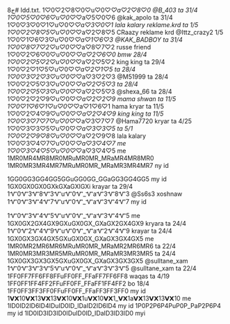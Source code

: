 ج8# Idd.txt.
1♡0♡2♡8♡0♡u♡0♡_♡a♡2♡8♡0   @B_403 ta 31/4
1♡0♡5♡0♡6♡u♡0♡_♡a♡5♡0♡6  @kak_apolo ta 31/4
1♡0♡3♡0♡1♡u♡0♡_♡a♡3♡0♡1  lala kalary reklame.krd ta 1/5
1♡0♡2♡8♡5♡u♡0♡_♡a♡2♡8♡5   CRaazy reklame krd @Ittz_crazy2  1/5
1♡0♡1♡6♡3♡u♡0♡_♡a♡1♡6♡3   @KAK_BADBOY  ta 31/4
1♡0♡8♡7♡2♡u♡0♡_♡a♡8♡7♡2   russe friend 
1♡0♡2♡6♡0♡u♡0♡_♡a♡2♡6♡0  bmw 28/4
1♡0♡2♡5♡2♡u♡0♡_♡a♡2♡5♡2 king king ta 29/4
1♡0♡2♡1♡5♡u♡0♡_♡a♡2♡1♡5  ta 28/4
1♡0♡3♡2♡3♡u♡0♡_♡a♡3♡2♡3   @M51999  ta 28/4
1♡0♡2♡5♡3♡u♡0♡_♡a♡2♡5♡3  ta 28/4
1♡0♡2♡5♡3♡u♡0♡_♡a♡2♡5♡3  @shexa_66  ta 28/4
1♡0♡2♡2♡9♡u♡0♡_♡a♡2♡2♡9 mama shwan ta 11/5
1♡0♡1♡6♡1♡u♡0♡_♡a♡1♡6♡1 hama kryar ta 11/5 
1♡0♡2♡4♡9♡u♡0♡_♡a♡2♡4♡9 king king  ta 11/5
1♡0♡3♡7♡7♡u♡0♡_♡a♡3♡7♡7    @Hama7720   kryar ta 4/25
1♡0♡3♡3♡5♡u♡0♡_♡a♡3♡3♡5  ta 5/1
1♡0♡2♡9♡8♡u♡0♡_♡a♡2♡9♡8  lala kalary
1♡0♡3♡4♡7♡u♡0♡_♡a♡3♡4♡7 me
1♡0♡3♡4♡5♡u♡0♡_♡a♡3♡4♡5 me
1MR0MR4MR8MR0MRuMR0MR_MRaMR4MR8MR0
1MR0MR3MR4MR7MRuMR0MR_MRaMR3MR4MR7  ny id

1GG0GG3GG4GG5GGuGG0GG_GGaGG3GG4GG5 my id
1GX0GX0GX0GXkGXaGXlGXi  krayar ta 29/4
1Ꮙ0Ꮙ3Ꮙ8Ꮙ3ᏉuᏉ0Ꮙ_ᏉaᏉ3Ꮙ8Ꮙ3  @Ss6s3  xoshnaw
1Ꮙ0Ꮙ3Ꮙ4Ꮙ7ᏉuᏉ0Ꮙ_ᏉaᏉ3Ꮙ4Ꮙ7 my id

1Ꮙ0Ꮙ3Ꮙ4Ꮙ5ᏉuᏉ0Ꮙ_ᏉaᏉ3Ꮙ4Ꮙ5 me
1GX0GX2GX4GX9GXuGX0GX_GXaGX2GX4GX9  kryara ta 24/4 
1Ꮙ0Ꮙ2Ꮙ4Ꮙ9ᏉuᏉ0Ꮙ_ᏉaᏉ2Ꮙ4Ꮙ9 krayar ta 24/4
1GX0GX3GX4GX5GXuGX0GX_GXaGX3GX4GX5 me
1MR0MR2MR6MR6MRuMR0MR_MRaMR2MR6MR6    ta 22/4
1MR0MR3MR3MR5MRuMR0MR_MRaMR3MR3MR5  ta 24/4
1GX0GX3GX3GX5GXuGX0GX_GXaGX3GX3GX5 @sulltane_xam
1Ꮙ0Ꮙ3Ꮙ3Ꮙ5ᏉuᏉ0Ꮙ_ᏉaᏉ3Ꮙ3Ꮙ5 @sulltane_xam  ta 22/4
1FF0FF7FF6FF8FFuFF0FF_FFaFF7FF6FF8 waqas ta 4/19
1FF0FF1FF4FF2FFuFF0FF_FFaFF1FF4FF2 bo 18/4
1FF0FF3FF3FF0FFuFF0FF_FFaFF3FF3FF0 my id
1𝗩𝗫10𝗩𝗫13𝗩𝗫13𝗩𝗫10𝗩𝗫1u𝗩𝗫10𝗩𝗫1_𝗩𝗫1a𝗩𝗫13𝗩𝗫13𝗩𝗫10  me
1ID0ID2ID6ID4IDuID0ID_IDaID2ID6ID4 my id
1P0P2P6P4PuP0P_PaP2P6P4 my id
1ID0ID3ID3ID0IDuID0ID_IDaID3ID3ID0  myi

